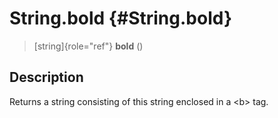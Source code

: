String.bold {#String.bold}
===========

> [string]{role="ref"} **bold** ()

Description
-----------

Returns a string consisting of this string enclosed in a \<b\> tag.
